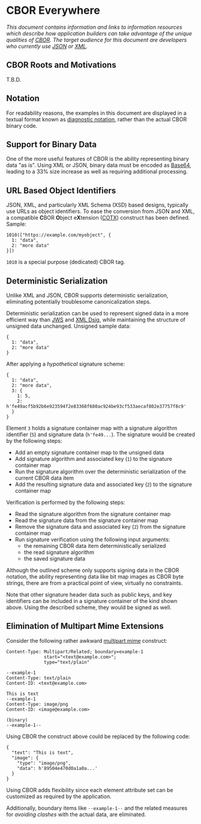 # CBOR Everywhere

*This document contains information and links to information resources which describe
how application builders can take advantage of the unique
qualities of [CBOR](https://www.rfc-editor.org/rfc/rfc8949.html).
The target audience for this document are developers who currently
use [JSON](https://www.rfc-editor.org/rfc/rfc8259) or
[XML](https://www.w3.org/XML/).*

## CBOR Roots and Motivations
T.B.D.

## Notation
For readability reasons, the examples in this document are displayed in a
textual format known as 
[diagnostic notation](https://www.rfc-editor.org/rfc/rfc8949#name-diagnostic-notation),
rather than the actual CBOR binary code.

## Support for Binary Data
One of the more useful features of CBOR is the ability representing binary data
"as is".  Using XML or JSON, binary data must be encoded
as [Base64](https://www.rfc-editor.org/rfc/rfc4648), leading to
a 33% size increase as well as requiring additional processing.

## URL Based Object Identifiers
JSON, XML, and particularly XML Schema (XSD) based designs, typically
use URLs as object identifiers.
To ease the conversion from JSON and XML, a compatible
**C**BOR&nbsp;**O**bject&nbsp;e**X**tension
([COTX](https://www.ietf.org/archive/id/draft-rundgren-cotx-03.html))
construct has been defined.  Sample:

```
1010(["https://example.com/myobject", {
  1: "data",
  2: "more data"
}])
```
`1010` is a special purpose (dedicated) CBOR tag.

## Deterministic Serialization
Unlike XML and JSON, CBOR supports deterministic serialization, 
eliminating potentially troublesome canonicalization steps.

Deterministic serialization can be used to represent signed
data in a more efficient way than 
[JWS](https://www.rfc-editor.org/rfc/rfc7515.html) and 
[XML Dsig](https://www.w3.org/TR/xmldsig-core1/),
while maintaining the structure of unsigned data unchanged.
Unsigned sample data:

```
{
  1: "data",
  2: "more data"
}
```
After applying a *hypothetical* signature scheme:

```
{
  1: "data",
  2: "more data",
  3: {
    1: 5,
    2: h'fe49acf5b92b6e923594f2e83368f680ac924be93cf533aecaf802e37757f8c9'
  }
}
```
Element `3` holds a signature container map with
a signature algorithm identifier (`5`) and signature data (`h'fe49...`).
The signature would be created by the following steps:
- Add an empty signature container map to the unsigned data
- Add signature algorithm and associated key (`1`) to the signature container map
- Run the signature algorithm over the deterministic serialization of the 
current CBOR data item
- Add the resulting signature data and associated key (`2`) to the signature container map

Verification is performed by the following steps:
- Read the signature algorithm from the signature container map
- Read the signature data from the signature container map
- Remove the signature data and associated key (`2`) from the signature container map
- Run signature verification using the following input arguments: 
    - the remaining CBOR data item deterministically serialized
    - the read signature algorithm
    - the saved signature data
 
Although the outlined scheme only supports signing data in the CBOR
notation, the ability representing data like bit map images as CBOR
byte strings, there are from a practical point of view,
virtually no constraints.

Note that other signature header data such as public keys,
and key identifiers can be included in a signature container of
the kind shown above.  Using the described scheme,
they would be signed as well.
 
## Elimination of Multipart Mime Extensions
Consider the following rather awkward 
[multipart mime](https://www.rfc-editor.org/rfc/rfc2046) construct:

```
Content-Type: Multipart/Related; boundary=example-1
              start="<text@example.com>";
              type="text/plain"

--example-1
Content-Type: text/plain
Content-ID: <text@example.com>

This is text
--example-1
Content-Type: image/png
Content-ID: <image@example.com>

(binary)
--example-1--
```
Using CBOR the construct above could be replaced by the following code:

```
{
  "text": "This is text",
  "image": {
    "type": "image/png",
    "data": h'89504e470d0a1a0a...'
  }
}
```
Using CBOR adds flexibility since each element attribute set
can be customized as required by the application.

Additionally, boundary items like `--example-1--` and the
related measures for *avoiding clashes* with the actual data,
are eliminated.

